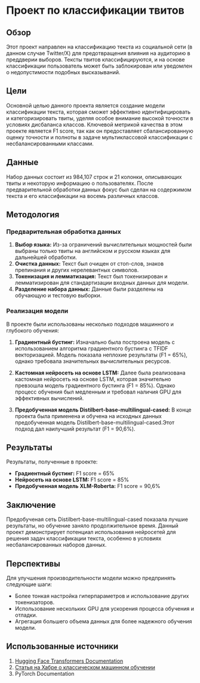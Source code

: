 # Проект по классификации твитов

## Обзор

Этот проект направлен на классификацию текста из социальной сети (в данном случае Twitter/X) для предотвращения влияния на аудиторию в преддверии выборов. Тексты твитов классифицируются, и на основе классификации пользователь может быть заблокирован или уведомлен о недопустимости подобных высказываний.

## Цели

Основной целью данного проекта является создание модели классификации текста, которая сможет эффективно идентифицировать и категоризировать твиты, уделяя особое внимание высокой точности в условиях дисбаланса классов. Ключевой метрикой качества в этом проекте является F1 score, так как он предоставляет сбалансированную оценку точности и полноты в задаче мультиклассовой классификации с несбалансированными классами.

## Данные

Набор данных состоит из 984,107 строк и 21 колонки, описывающих твиты и некоторую информацию о пользователях. После предварительной обработки данных фокус был сделан на содержимом текста и его классификации на восемь различных классов.

## Методология

### Предварительная обработка данных

1. **Выбор языка:** Из-за ограничений вычислительных мощностей были выбраны только твиты на английском и русском языках для дальнейшей обработки.
2. **Очистка данных:** Текст был очищен от стоп-слов, знаков препинания и других нерелевантных символов.
3. **Токенизация и лемматизация:** Текст был токенизирован и лемматизирован для стандартизации входных данных для модели.
4. **Разделение набора данных:** Данные были разделены на обучающую и тестовую выборки.

### Реализация модели

В проекте были использованы несколько подходов машинного и глубокого обучения:

1. **Градиентный бустинг:** Изначально была построена модель с использованием алгоритма градиентного бустинга с TFIDF векторизацией. Модель показала неплохие результаты (F1 = 65%), однако требовала значительных вычислительных ресурсов.

2. **Кастомная нейросеть на основе LSTM:** Далее была реализована кастомная нейросеть на основе LSTM, которая значительно превзошла модель градиентного бустинга (F1 = 85%). Однако процесс обучения был медленным и требовал наличия GPU для эффективных вычислений.

3. **Предобученная модель Distilbert-base-multilingual-cased:** В конце проекта была применена и обучена на исходных данных предобученная модель Distilbert-base-multilingual-cased.Этот подход дал наилучший результат (F1 = 90,6%).

## Результаты

Результаты, полученные в проекте:

- **Градиентный бустинг:** F1 score = 65%
- **Нейросеть на основе LSTM:** F1 score = 85%
- **Предобученная модель XLM-Roberta:** F1 score = 90,6%

## Заключение

Предобученая сеть  Distilbert-base-multilingual-cased показала лучшие результаты, но обучение заняло продолжительное время. Данный проект демонстрирует потенциал использования нейросетей для решения задач классификации текста, особенно в условиях несбалансированных наборов данных.

## Перспективы

Для улучшения производительности модели можно предпринять следующие шаги:

- Более тонкая настройка гиперпараметров и использование других токенизаторов.
- Использование нескольких GPU для ускорения процесса обучения и отладки.
- Агрегация большего объема данных для более надежного обучения модели.

## Использованные источники

1. [Hugging Face Transformers Documentation](https://huggingface.co/docs/transformers)
2. [Статья на Хабре о классическом машинном обучении](https://habr.com/ru/articles/677512/)
3. PyTorch Documentation

